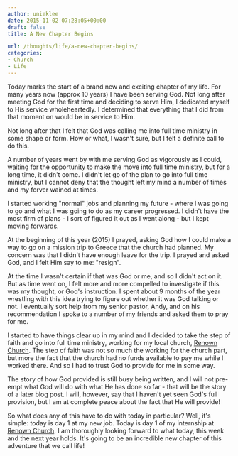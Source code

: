 ```yaml
---
author: unieklee
date: 2015-11-02 07:28:05+00:00
draft: false
title: A New Chapter Begins

url: /thoughts/life/a-new-chapter-begins/
categories:
- Church
- Life
---
```


Today marks the start of a brand new and exciting chapter of my life. For many years now (approx 10 years) I have been serving God. Not long after meeting God for the first time and deciding to serve Him, I dedicated myself to His service wholeheartedly. I determined that everything that I did from that moment on would be in service to Him.

Not long after that I felt that God was calling me into full time ministry in some shape or form. How or what, I wasn't sure, but I felt a definite call to do this.

A number of years went by with me serving God as vigorously as I could, waiting for the opportunity to make the move into full time ministry, but for a long time, it didn't come. I didn't let go of the plan to go into full time ministry, but I cannot deny that the thought left my mind a number of times and my ferver wained at times.

I started working "normal" jobs and planning my future - where I was going to go and what I was going to do as my career progressed. I didn't have the most firm of plans - I sort of figured it out as I went along - but I kept moving forwards.

At the beginning of this year (2015) I prayed, asking God how I could make a way to go on a mission trip to Greece that the church had planned. My concern was that I didn't have enough leave for the trip. I prayed and asked God, and I felt Him say to me: "resign".

At the time I wasn't certain if that was God or me, and so I didn't act on it. But as time went on, I felt more and more compelled to investigate if this was my thought, or God's instruction. I spent about 9 months of the year wrestling with this idea trying to figure out whether it was God talking or not. I eventually sort help from my senior pastor, Andy, and on his recommendation I spoke to a number of my friends and asked them to pray for me.

I started to have things clear up in my mind and I decided to take the step of faith and go into full time ministry, working for my local church, [Renown Church](http://renownchurch.com). The step of faith was not so much the working for the church part, but more the fact that the church had no funds available to pay me while I worked there. And so I had to trust God to provide for me in some way.

The story of how God provided is still busy being written, and I will not pre-empt what God will do with what He has done so far - that will be the story of a later blog post. I will, however, say that I haven't yet seen God's full provision, but I am at complete peace about the fact that He will provide!

So what does any of this have to do with today in particular? Well, it's simple: today is day 1 at my new job. Today is day 1 of my internship at [Renown Church](http://renownchurch.com). I am thoroughly looking forward to what today, this week and the next year holds. It's going to be an incredible new chapter of this adventure that we call life!

